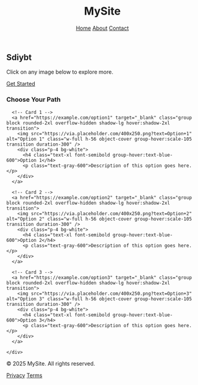 <!DOCTYPE html>
<html lang="en">
<head>
  <meta charset="UTF-8" />
  <meta name="viewport" content="width=device-width, initial-scale=1.0" />
  <title>Landing Page</title>
  <script src="https://cdn.tailwindcss.com"></script>
</head>
<body class="bg-gray-50 text-gray-800">

  <!-- Navbar -->
  <header class="bg-white shadow-md sticky top-0">
    <div class="max-w-6xl mx-auto px-6 py-4 flex justify-between items-center">
      <h1 class="text-2xl font-bold text-blue-600">MySite</h1>
      <nav class="space-x-6">
        <a href="#" class="hover:text-blue-500">Home</a>
        <a href="#" class="hover:text-blue-500">About</a>
        <a href="#" class="hover:text-blue-500">Contact</a>
      </nav>
    </div>
  </header>

  <!-- Hero Section -->
  <section class="text-center py-16 bg-gradient-to-r from-blue-50 to-blue-100">
    <h2 class="text-4xl font-extrabold mb-4">Sdiybt</h2>
    <p class="text-lg mb-6 text-gray-600">Click on any image below to explore more.</p>
    <a href="#gallery" class="bg-blue-600 text-white px-6 py-3 rounded-full shadow-md hover:bg-blue-700 transition">Get Started</a>
  </section>

  <!-- Clickable Image Gallery -->
  <section id="gallery" class="max-w-6xl mx-auto px-6 py-16">
    <h3 class="text-3xl font-bold text-center mb-12">Choose Your Path</h3>
    <div class="grid md:grid-cols-3 gap-8">
      
      <!-- Card 1 -->
      <a href="https://example.com/option1" target="_blank" class="group block rounded-2xl overflow-hidden shadow-lg hover:shadow-2xl transition">
        <img src="https://via.placeholder.com/400x250.png?text=Option+1" alt="Option 1" class="w-full h-56 object-cover group-hover:scale-105 transition duration-300" />
        <div class="p-4 bg-white">
          <h4 class="text-xl font-semibold group-hover:text-blue-600">Option 1</h4>
          <p class="text-gray-600">Description of this option goes here.</p>
        </div>
      </a>
      
      <!-- Card 2 -->
      <a href="https://example.com/option2" target="_blank" class="group block rounded-2xl overflow-hidden shadow-lg hover:shadow-2xl transition">
        <img src="https://via.placeholder.com/400x250.png?text=Option+2" alt="Option 2" class="w-full h-56 object-cover group-hover:scale-105 transition duration-300" />
        <div class="p-4 bg-white">
          <h4 class="text-xl font-semibold group-hover:text-blue-600">Option 2</h4>
          <p class="text-gray-600">Description of this option goes here.</p>
        </div>
      </a>
      
      <!-- Card 3 -->
      <a href="https://example.com/option3" target="_blank" class="group block rounded-2xl overflow-hidden shadow-lg hover:shadow-2xl transition">
        <img src="https://via.placeholder.com/400x250.png?text=Option+3" alt="Option 3" class="w-full h-56 object-cover group-hover:scale-105 transition duration-300" />
        <div class="p-4 bg-white">
          <h4 class="text-xl font-semibold group-hover:text-blue-600">Option 3</h4>
          <p class="text-gray-600">Description of this option goes here.</p>
        </div>
      </a>

    </div>
  </section>

  <!-- Footer -->
  <footer class="bg-gray-800 text-gray-200 py-8">
    <div class="max-w-6xl mx-auto px-6 flex flex-col md:flex-row justify-between items-center">
      <p>&copy; 2025 MySite. All rights reserved.</p>
      <div class="space-x-4 mt-4 md:mt-0">
        <a href="#" class="hover:text-blue-400">Privacy</a>
        <a href="#" class="hover:text-blue-400">Terms</a>
      </div>
    </div>
  </footer>

</body>
</html>
